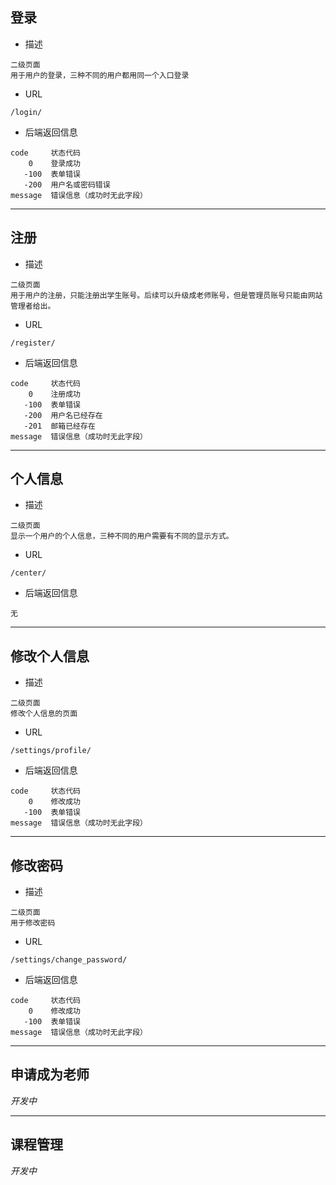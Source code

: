 ## 登录

* 描述

```
二级页面
用于用户的登录，三种不同的用户都用同一个入口登录
```

* URL

```
/login/
```

* 后端返回信息

```
code     状态代码
    0	 登录成功
   -100  表单错误
   -200  用户名或密码错误
message  错误信息（成功时无此字段）
```

---

## 注册

* 描述

```
二级页面
用于用户的注册，只能注册出学生账号。后续可以升级成老师账号，但是管理员账号只能由网站管理者给出。
```

* URL

```
/register/
```

* 后端返回信息

```
code     状态代码
    0	 注册成功
   -100  表单错误
   -200  用户名已经存在
   -201  邮箱已经存在
message  错误信息（成功时无此字段）
```

---

## 个人信息

* 描述

```
二级页面
显示一个用户的个人信息，三种不同的用户需要有不同的显示方式。
```

* URL

```
/center/
```

* 后端返回信息

```
无
```

---

## 修改个人信息

* 描述

```
二级页面
修改个人信息的页面
```

* URL

```
/settings/profile/
```

* 后端返回信息

```
code     状态代码
    0    修改成功
   -100  表单错误
message  错误信息（成功时无此字段）
```

---

## 修改密码

* 描述

```
二级页面
用于修改密码
```

* URL

```
/settings/change_password/
```

* 后端返回信息

```
code     状态代码
    0    修改成功
   -100  表单错误
message  错误信息（成功时无此字段）
```

---

## 申请成为老师

*开发中*

---

## 课程管理

*开发中*
